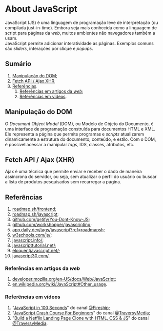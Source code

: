 # About JavaScript

JavaScript (JS) é uma linguagem de programação leve de interpretação (ou compilada just-in-time). Embora seja mais conhecida como a linguagem de script para páginas da _web_, muitos ambientes não navegadores também a usam.  
JavaScript permite adicionar interatividade as páginas. Exemplos comuns são _sliders_, interações por clique e _popups_.

## Sumário

1. [Manipulação do DOM](#manipulação-do-dom);
2. [Fetch API / Ajax XHR](#fetch-api--ajax-xhr);
3. [Referências](#referências).
   1. [Referências em artigos da _web_](#referências-em-artigos-da-web);
   2. [Referências em vídeos](#referências-em-vídeos).

## Manipulação do DOM

O _Document Object Model_ (DOM), ou Modelo de Objeto do Documento, é uma interface de programação construída para documentos HTML e XML. Ele representa a página que permite programas e _scripts_ atualizarem dinamicamente a estrutura do documento, conteúdo, e estilo. Com o DOM, é possível acessar a manipular _tags_, IDS, classes, atributos, etc.

## Fetch API / Ajax (XHR)

Ajax é uma técnica que permite enviar e receber o dado de maneira assíncrona do servidor, ou seja, sem atualizar o perfil do usuário ou buscar a lista de produtos pesquisados sem recarregar a página.

## Referências

1. [roadmap.sh/frontend](https://roadmap.sh/frontend);
2. [roadmap.sh/javascript](https://roadmap.sh/javascript);
3. [github.com/getify/You-Dont-Know-JS](https://github.com/getify/You-Dont-Know-JS);
4. [github.com/workshopper/javascripting](https://github.com/workshopper/javascripting);
5. [app.daily.dev/tags/javascript?ref=roadmapsh](https://app.daily.dev/tags/javascript?ref=roadmapsh);
6. [w3schools.com/js/](https://www.w3schools.com/js/);
7. [javascript.info/](https://javascript.info/);
8. [javascripttutorial.net/](https://www.javascripttutorial.net/);
9. [eloquentjavascript.net/](https://eloquentjavascript.net/);
10. [javascript30.com/](https://javascript30.com/).

### Referências em artigos da _web_

1. [developer.mozilla.org/en-US/docs/Web/JavaScript](https://developer.mozilla.org/en-US/docs/Web/JavaScript);
2. [en.wikipedia.org/wiki/JavaScript#Other_usage](https://en.wikipedia.org/wiki/JavaScript#Other_usage).

### Referências em vídeos

1. "[JavaScript in 100 Seconds](https://youtu.be/DHjqpvDnNGE)" do canal [@Fireship](https://www.youtube.com/@Fireship);
2. "[JavaScript Crash Course For Beginners](https://youtu.be/hdI2bqOjy3c)" do canal [@TraversyMedia](https://www.youtube.com/@TraversyMedia);
3. "[Build a Netflix Landing Page Clone with HTML, CSS & JS](https://youtu.be/P7t13SGytRk)" do canal [@TraversyMedia](https://www.youtube.com/@TraversyMedia).
